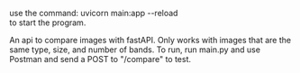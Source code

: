 use the command: uvicorn main:app --reload  
to start the program.


An api to compare images with fastAPI. Only works with images that are the same type, size, and number of bands. To run, run main.py and use Postman and send a POST to "/compare"  to test.
